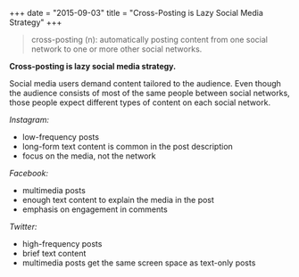 +++
date = "2015-09-03"
title = "Cross-Posting is Lazy Social Media Strategy"
+++

> cross-posting (n): automatically posting content from one social network to
> one or more other social networks.

**Cross-posting is lazy social media strategy.**

Social media users demand content tailored to the audience. Even though the
audience consists of most of the same people between social networks, those
people expect different types of content on each social network.

*Instagram:*  
- low-frequency posts  
- long-form text content is common in the post description  
- focus on the media, not the network  

*Facebook:*   
- multimedia posts  
- enough text content to explain the media in the post  
- emphasis on engagement in comments  

*Twitter:*  
- high-frequency posts  
- brief text content  
- multimedia posts get the same screen space as text-only posts
